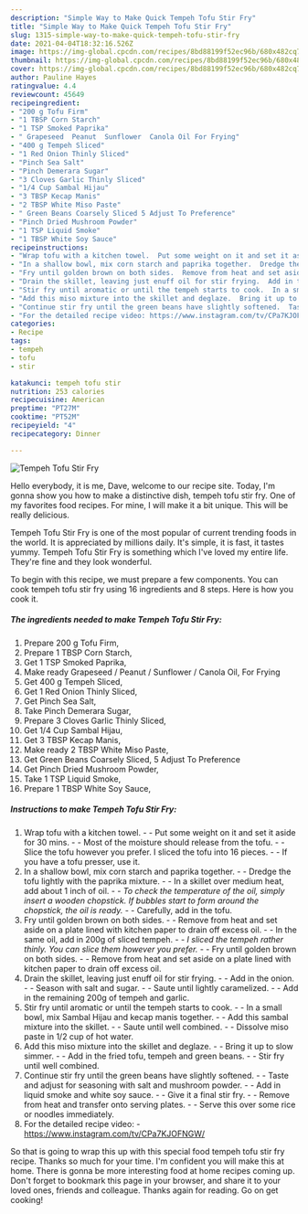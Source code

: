 ```yaml
---
description: "Simple Way to Make Quick Tempeh Tofu Stir Fry"
title: "Simple Way to Make Quick Tempeh Tofu Stir Fry"
slug: 1315-simple-way-to-make-quick-tempeh-tofu-stir-fry
date: 2021-04-04T18:32:16.526Z
image: https://img-global.cpcdn.com/recipes/8bd88199f52ec96b/680x482cq70/tempeh-tofu-stir-fry-recipe-main-photo.jpg
thumbnail: https://img-global.cpcdn.com/recipes/8bd88199f52ec96b/680x482cq70/tempeh-tofu-stir-fry-recipe-main-photo.jpg
cover: https://img-global.cpcdn.com/recipes/8bd88199f52ec96b/680x482cq70/tempeh-tofu-stir-fry-recipe-main-photo.jpg
author: Pauline Hayes
ratingvalue: 4.4
reviewcount: 45649
recipeingredient:
- "200 g Tofu Firm"
- "1 TBSP Corn Starch"
- "1 TSP Smoked Paprika"
- " Grapeseed  Peanut  Sunflower  Canola Oil For Frying"
- "400 g Tempeh Sliced"
- "1 Red Onion Thinly Sliced"
- "Pinch Sea Salt"
- "Pinch Demerara Sugar"
- "3 Cloves Garlic Thinly Sliced"
- "1/4 Cup Sambal Hijau"
- "3 TBSP Kecap Manis"
- "2 TBSP White Miso Paste"
- " Green Beans Coarsely Sliced 5 Adjust To Preference"
- "Pinch Dried Mushroom Powder"
- "1 TSP Liquid Smoke"
- "1 TBSP White Soy Sauce"
recipeinstructions:
- "Wrap tofu with a kitchen towel.  Put some weight on it and set it aside for 30 mins.  Most of the moisture should release from the tofu.  Slice the tofu however you prefer. I sliced the tofu into 16 pieces.  If you have a tofu presser, use it."
- "In a shallow bowl, mix corn starch and paprika together.  Dredge the tofu lightly with the paprika mixture.  In a skillet over medium heat, add about 1 inch of oil.  *To check the temperature of the oil, simply insert a wooden chopstick. If bubbles start to form around the chopstick, the oil is ready.*  Carefully, add in the tofu."
- "Fry until golden brown on both sides.  Remove from heat and set aside on a plate lined with kitchen paper to drain off excess oil.  In the same oil, add in 200g of sliced tempeh.  *I sliced the tempeh rather thinly. You can slice them however you prefer.*  Fry until golden brown on both sides.  Remove from heat and set aside on a plate lined with kitchen paper to drain off excess oil."
- "Drain the skillet, leaving just enuff oil for stir frying.  Add in the onion.  Season with salt and sugar.  Saute until lightly caramelized.  Add in the remaining 200g of tempeh and garlic."
- "Stir fry until aromatic or until the tempeh starts to cook.  In a small bowl, mix Sambal Hijau and kecap manis together.  Add this sambal mixture into the skillet.  Saute until well combined.  Dissolve miso paste in 1/2 cup of hot water."
- "Add this miso mixture into the skillet and deglaze.  Bring it up to slow simmer.  Add in the fried tofu, tempeh and green beans.  Stir fry until well combined."
- "Continue stir fry until the green beans have slightly softened.  Taste and adjust for seasoning with salt and mushroom powder.  Add in liquid smoke and white soy sauce.  Give it a final stir fry.  Remove from heat and transfer onto serving plates.  Serve this over some rice or noodles immediately."
- "For the detailed recipe video: https://www.instagram.com/tv/CPa7KJOFNGW/"
categories:
- Recipe
tags:
- tempeh
- tofu
- stir

katakunci: tempeh tofu stir 
nutrition: 253 calories
recipecuisine: American
preptime: "PT27M"
cooktime: "PT52M"
recipeyield: "4"
recipecategory: Dinner

---
```



![Tempeh Tofu Stir Fry](https://img-global.cpcdn.com/recipes/8bd88199f52ec96b/680x482cq70/tempeh-tofu-stir-fry-recipe-main-photo.jpg)

Hello everybody, it is me, Dave, welcome to our recipe site. Today, I'm gonna show you how to make a distinctive dish, tempeh tofu stir fry. One of my favorites food recipes. For mine, I will make it a bit unique. This will be really delicious.

Tempeh Tofu Stir Fry is one of the most popular of current trending foods in the world. It is appreciated by millions daily. It's simple, it is fast, it tastes yummy. Tempeh Tofu Stir Fry is something which I've loved my entire life. They're fine and they look wonderful.




To begin with this recipe, we must prepare a few components. You can cook tempeh tofu stir fry using 16 ingredients and 8 steps. Here is how you cook it.

<!--inarticleads1-->

##### The ingredients needed to make Tempeh Tofu Stir Fry:

1. Prepare 200 g Tofu Firm,
1. Prepare 1 TBSP Corn Starch,
1. Get 1 TSP Smoked Paprika,
1. Make ready  Grapeseed / Peanut / Sunflower / Canola Oil, For Frying
1. Get 400 g Tempeh Sliced,
1. Get 1 Red Onion Thinly Sliced,
1. Get Pinch Sea Salt,
1. Take Pinch Demerara Sugar,
1. Prepare 3 Cloves Garlic Thinly Sliced,
1. Get 1/4 Cup Sambal Hijau,
1. Get 3 TBSP Kecap Manis,
1. Make ready 2 TBSP White Miso Paste,
1. Get  Green Beans Coarsely Sliced, 5 Adjust To Preference
1. Get Pinch Dried Mushroom Powder,
1. Take 1 TSP Liquid Smoke,
1. Prepare 1 TBSP White Soy Sauce,




<!--inarticleads2-->

##### Instructions to make Tempeh Tofu Stir Fry:

1. Wrap tofu with a kitchen towel. -  - Put some weight on it and set it aside for 30 mins. -  - Most of the moisture should release from the tofu. -  - Slice the tofu however you prefer. I sliced the tofu into 16 pieces. -  - If you have a tofu presser, use it.
1. In a shallow bowl, mix corn starch and paprika together. -  - Dredge the tofu lightly with the paprika mixture. -  - In a skillet over medium heat, add about 1 inch of oil. -  - *To check the temperature of the oil, simply insert a wooden chopstick. If bubbles start to form around the chopstick, the oil is ready.* -  - Carefully, add in the tofu.
1. Fry until golden brown on both sides. -  - Remove from heat and set aside on a plate lined with kitchen paper to drain off excess oil. -  - In the same oil, add in 200g of sliced tempeh. -  - *I sliced the tempeh rather thinly. You can slice them however you prefer.* -  - Fry until golden brown on both sides. -  - Remove from heat and set aside on a plate lined with kitchen paper to drain off excess oil.
1. Drain the skillet, leaving just enuff oil for stir frying. -  - Add in the onion. -  - Season with salt and sugar. -  - Saute until lightly caramelized. -  - Add in the remaining 200g of tempeh and garlic.
1. Stir fry until aromatic or until the tempeh starts to cook. -  - In a small bowl, mix Sambal Hijau and kecap manis together. -  - Add this sambal mixture into the skillet. -  - Saute until well combined. -  - Dissolve miso paste in 1/2 cup of hot water.
1. Add this miso mixture into the skillet and deglaze. -  - Bring it up to slow simmer. -  - Add in the fried tofu, tempeh and green beans. -  - Stir fry until well combined.
1. Continue stir fry until the green beans have slightly softened. -  - Taste and adjust for seasoning with salt and mushroom powder. -  - Add in liquid smoke and white soy sauce. -  - Give it a final stir fry. -  - Remove from heat and transfer onto serving plates. -  - Serve this over some rice or noodles immediately.
1. For the detailed recipe video: - https://www.instagram.com/tv/CPa7KJOFNGW/




So that is going to wrap this up with this special food tempeh tofu stir fry recipe. Thanks so much for your time. I'm confident you will make this at home. There is gonna be more interesting food at home recipes coming up. Don't forget to bookmark this page in your browser, and share it to your loved ones, friends and colleague. Thanks again for reading. Go on get cooking!
